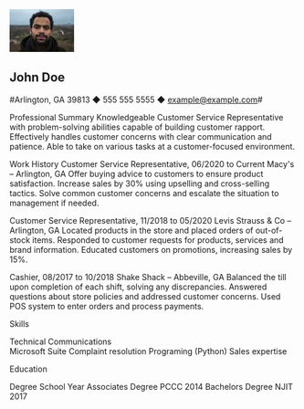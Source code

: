![johndoe](johndoe.jpeg)

## John Doe

#Arlington, GA 39813 ◆ 555 555 5555 ◆ example@example.com# 

Professional Summary
Knowledgeable Customer Service Representative with problem-solving abilities capable of building
customer rapport. Effectively handles customer concerns with clear communication and patience. Able to
take on various tasks at a customer-focused environment.

Work History
Customer Service Representative, 06/2020 to Current
Macy's – Arlington,  GA
Offer buying advice to customers to ensure product satisfaction.
Increase sales by 30% using upselling and cross-selling tactics.
Solve common customer concerns and escalate the situation to management if needed.


Customer Service Representative, 11/2018 to 05/2020
Levis Strauss & Co – Arlington, GA
Located products in the store and placed orders of out-of-stock items.
Responded to customer requests for products, services and brand information.
Educated customers on promotions, increasing sales by 15%.

Cashier, 08/2017 to 10/2018
Shake Shack – Abbeville, GA
Balanced the till upon completion of each shift, solving any discrepancies.
Answered questions about store policies and addressed customer concerns.
Used POS system to enter orders and process payments.

Skills

Technical           Communications      
Microsoft Suite     Complaint resolution
Programing (Python) Sales expertise     

Education

Degree              School               Year
Associates Degree   PCCC                 2014
Bachelors Degree    NJIT                 2017
